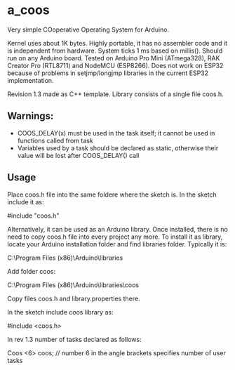 # a_coos
Very simple COoperative Operating System for Arduino.

Kernel uses about 1K bytes. Highly portable, it has no assembler code and it is independent from hardware. System ticks 1 ms based on millis(). Should run on any Arduino board. Tested on Arduino Pro Mini (ATmega328), RAK Creator Pro (RTL8711) and NodeMCU (ESP8266). Does not work on ESP32 because of problems in setjmp/longjmp libraries in the current ESP32 implementation.

Revision 1.3 made as C++ template. Library consists of a single file coos.h. 

## Warnings: 
  * COOS_DELAY(x) must be used in the task itself; it cannot be used in functions called from task
  * Variables used by a task should be declared as static, otherwise their value will be lost after COOS_DELAY() call

## Usage

Place coos.h file into the same foldere where the sketch is. In the sketch include it as:

#include "coos.h"

Alternatively, it can be used as an Arduino library. Once installed, there is no need to copy coos.h file into every project any more. To install it as library, locate your Arduino installation folder and find libraries folder. Typically it is: 

C:\Program Files (x86)\Arduino\libraries

Add folder coos: 

C:\Program Files (x86)\Arduino\libraries\coos

Copy files coos.h and library.properties there.

In the sketch include coos library as:

#include <coos.h>

In rev 1.3 number of tasks declared as follows:

Coos <6> coos; // number 6 in the angle brackets specifies number of user tasks


